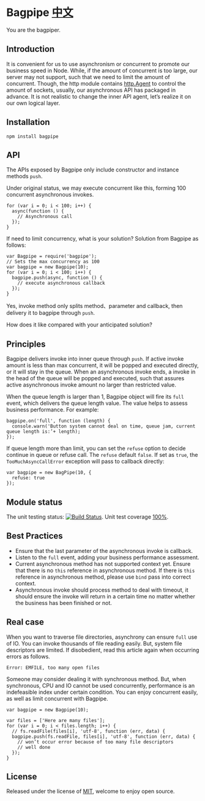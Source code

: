 Bagpipe [中文](https://github.com/JacksonTian/bagpipe/blob/master/README_CN.md)
=======
You are the bagpiper.

## Introduction
It is convenient for us to use asynchronism or concurrent to promote our business speed in Node. While, if the amount of concurrent is too large, our server may not support, such that we need to limit the amount of concurrent. Though, the http module contains [http.Agent](http://nodejs.org/docs/latest/api/http.html#http_class_http_agent) to control the amount of sockets, usually, our asynchronous API has packaged in advance. It is not realistic to change the inner API agent, let’s realize it on our own logical layer.

## Installation
```
npm install bagpipe
```

## API
The APIs exposed by Bagpipe only include constructor and instance methods `push`.

Under original status, we may execute concurrent like this, forming 100 concurrent asynchronous invokes.

```
for (var i = 0; i < 100; i++) {
  async(function () {
    // Asynchronous call
  });
}
```
If need to limit concurrency, what is your solution?
Solution from Bagpipe as follows:

```
var Bagpipe = require('bagpipe');
// Sets the max concurrency as 100
var bagpipe = new Bagpipe(10);
for (var i = 0; i < 100; i++) {
  bagpipe.push(async, function () {
    // execute asynchronous callback
  });
}
```

Yes, invoke method only splits method、parameter and callback, then delivery it to bagpipe through `push`.

How does it like compared with your anticipated solution?

## Principles
Bagpipe delivers invoke into inner queue through `push`. If active invoke amount is less than max concurrent, it will be popped and executed directly, or it will stay in the queue. When an asynchronous invoke ends, a invoke in the head of the queue will be popped and executed, such that assures active asynchronous invoke amount no larger than restricted value.

When the queue length is larger than 1, Bagpipe object will fire its `full` event, which delivers the queue length value. The value helps to assess business performance. For example:

```
bagpipe.on('full', function (length) {
  console.warn('Button system cannot deal on time, queue jam, current queue length is:’+ length);
});
```

If queue length more than limit, you can set the `refuse` option to decide continue in queue or refuse call. The `refuse` default `false`. If set as `true`, the `TooMuchAsyncCallError` exception will pass to callback directly:

```
var bagpipe = new BagPipe(10, {
  refuse: true
});
```

## Module status
The unit testing status: [![Build Status](https://secure.travis-ci.org/JacksonTian/bagpipe.png)](http://travis-ci.org/JacksonTian/bagpipe). Unit test coverage [100%](http://html5ify.com/bagpipe/coverage.html).

## Best Practices
- Ensure that the last parameter of the asynchronous invoke is callback.
- Listen to the `full` event, adding your business performance assessment.
- Current asynchronous method has not supported context yet. Ensure that there is no `this` reference in asynchronous method. If there is `this` reference in asynchronous method, please use `bind` pass into correct context.
- Asynchronous invoke should process method to deal with timeout, it should ensure the invoke will return in a certain time no matter whether the business has been finished or not.

## Real case
When you want to traverse file directories, asynchrony can ensure `full` use of IO. You can invoke thousands of file reading easily. But, system file descriptors are limited. If disobedient, read this article again when occurring errors as follows.

```
Error: EMFILE, too many open files
```

Someone may consider dealing it with synchronous method. But, when synchronous, CPU and IO cannot be used concurrently, performance is an indefeasible index under certain condition. You can enjoy concurrent easily, as well as limit concurrent with Bagpipe.

```
var bagpipe = new Bagpipe(10);

var files = ['Here are many files'];
for (var i = 0; i < files.length; i++) {
  // fs.readFile(files[i], 'utf-8', function (err, data) {
  bagpipe.push(fs.readFile, files[i], 'utf-8', function (err, data) {
    // won’t occur error because of too many file descriptors
    // well done
  });
}
```

## License
Released under the license of [MIT](https://github.com/JacksonTian/bagpipe/blob/master/MIT-License), welcome to enjoy open source.

